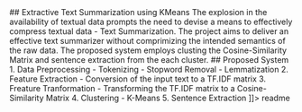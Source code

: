 <snippet>
  <content>
## Extractive Text Summarization using KMeans
The explosion in the availability of textual data prompts the need to devise a means to effectively compress textual data - Text Summarization. The project aims to deliver an effective text summarizer without comprimizing the intended semantics of the raw data. The proposed system employs clusting the Cosine-Similarity Matrix and sentence extraction from the each cluster.
## Proposed System
1. Data Preprocessing
    - Tokenizing 
    - Stopword Removal
    - Lemmatization 
2. Feature Extraction
    - Conversion of the input text to a TF.IDF matrix
3. Freature Tranformation
    - Transforming the TF.IDF matrix to a Cosine-Similarity Matrix
4. Clustering
    - K-Means
5. Sentence Extraction
]]></content>
  <tabTrigger>readme</tabTrigger>
</snippet>

